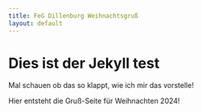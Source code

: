 ```yaml
---
title: FeG Dillenburg Weihnachtsgruß
layout: default
---
```


# Dies ist der Jekyll test
Mal schauen ob das so klappt, wie ich mir das vorstelle!

Hier entsteht die Gruß-Seite für Weihnachten 2024!
